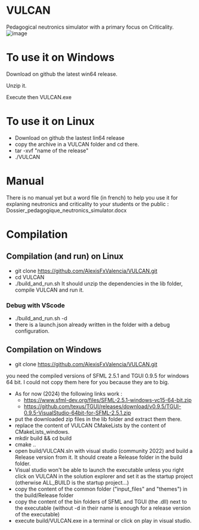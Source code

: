 # VULCAN
Pedagogical neutronics simulator with a primary focus on Criticality.
![image](https://github.com/AlexisFxValencia/VULCAN/assets/84465552/96ce3cb3-a13e-45e3-b849-450883b0d2ed)

# To use it on Windows
Download on github the latest win64 release.

Unzip it.

Execute then  VULCAN.exe

# To use it on Linux
- Download on github the lastest lin64 release
- copy the archive in a VULCAN folder and cd there.
- tar -xvf "name of the release"
- ./VULCAN

# Manual
There is no manual yet but a word file (in french) to help you use it for explaning neutronics and criticality to your students or the public : 
Dossier_pedagogique_neutronics_simulator.docx

# Compilation
## Compilation (and run) on Linux
- git clone https://github.com/AlexisFxValencia/VULCAN.git
- cd VULCAN
- ./build_and_run.sh
It should unzip the dependencies in the lib folder, compile VULCAN and run it.

### Debug with VScode
- ./build_and_run.sh -d
- there is a launch.json already written in the folder with a debug configuration.



## Compilation on Windows
- git clone https://github.com/AlexisFxValencia/VULCAN.git

you need the compiled versions of SFML 2.5.1 and TGUI 0.9.5 for windows 64 bit. I could not copy them here for you because they are to big.
- As for now (2024) the following links work :
     -  https://www.sfml-dev.org/files/SFML-2.5.1-windows-vc15-64-bit.zip
     -  https://github.com/texus/TGUI/releases/download/v0.9.5/TGUI-0.9.5-VisualStudio-64bit-for-SFML-2.5.1.zip
- put the downloaded zip files in the lib folder and extract them there.
- replace the content of VULCAN CMakeLists by the content of CMakeLists_windows.
- mkdir build && cd build
- cmake ..
- open build/VULCAN.sln with visual studio (community 2022) and build a Release version from it. It should create a Release folder in the build folder.
- Visual studio won't be able to launch the executable unless you right click on VULCAN in the solution explorer and set it as the startup project (otherwise ALL_BUILD is the startup project...)
- copy the content of the common folder ("input_files" and "themes") in the build/Release folder
- copy the content of the bin folders of SFML and TGUI (the .dll) next to the executable (without -d in their name is enough for a release version of the executable)
- execute build/VULCAN.exe in a terminal or click on play in visual studio.

